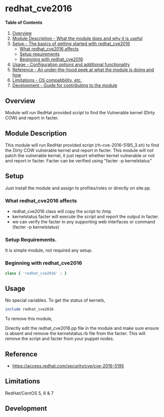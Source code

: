 # redhat_cve2016

#### Table of Contents

1. [Overview](#overview)
2. [Module Description - What the module does and why it is useful](#module-description)
3. [Setup - The basics of getting started with redhat_cve2016](#setup)
    * [What redhat_cve2016 affects](#what-redhat_cve2016-affects)
    * [Setup requirements](#setup-requirements)
    * [Beginning with redhat_cve2016](#beginning-with-redhat_cve2016)
4. [Usage - Configuration options and additional functionality](#usage)
5. [Reference - An under-the-hood peek at what the module is doing and how](#reference)
5. [Limitations - OS compatibility, etc.](#limitations)
6. [Development - Guide for contributing to the module](#development)

## Overview

Module will run RedHat provided script to find the Vulnerable kernel (Dirty COW) and report in facter. 

## Module Description

This module will run RedHat provided script (rh-cve-2016-5195_3.sh) to find the Dirty COW vulnerable kernel and report in facter. This module will not patch the vulnerable kernel, it just report whether kernel vulnerable or not and report in facter. Facter can be verified using "facter -p kernelstatus"

## Setup

Just install the module and assign to profiles/roles or directly on site.pp.

### What redhat_cve2016 affects

* redhat_cve2016 class will copy the script to /tmp 
* kernelstatus facter will execute the script and report the output in facter.
* we can verify the facter in any supporting web interfaces or command (facter -p kernelstatus)

### Setup Requirements.

It is simple module, not required any setup.

### Beginning with redhat_cve2016

```ruby
class { 'redhat_cve2016' : } 
```

## Usage

No special variables. To get the status of kernels,

```ruby
include redhat_cve2016
```

To remove this module,

Directly edit the redhat_cve2016.pp file in the module and make sure ensure is absent and remove the kernelstatus.rb file from the facter. This will remove the script and facter from your puppet nodes.

## Reference

* https://access.redhat.com/security/cve/cve-2016-5195

## Limitations

RedHat/CentOS 5, 6 & 7

## Development


